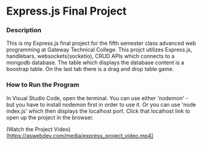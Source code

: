 # Express.js Final Project

### Description
This is my Express.js final project for the fifth semester class advanced web programming at Gateway Technical College.
This projct utilizes Express.js, handlebars, websockets(socketio), CRUD APIs which connects to a mongodb database. The table which displays the database content is a boostrap table. On the last tab there is a drag and drop table game.

### How to Run the Program
In Visual Studio Code, open the terminal. You can use either 'nodemon' - but you have to install nodemon first in order to use it. Or you can use 'node index.js' which then displays the localhost port. Click that localhost link to open up the project in the browser. 

(Watch the Project Video)[https://aswebdev.com/media/express_project_video.mp4]

